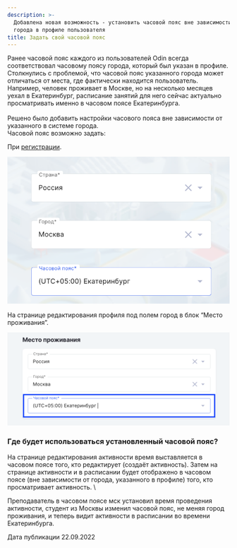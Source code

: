 ```yaml
---
description: >-
  Добавлена новая возможность - установить часовой пояс вне зависимости от
  города в профиле пользователя
title: Задать свой часовой пояс
---
```


Ранее часовой пояс каждого из пользователей Odin всегда соответствовал  часовому поясу города, который был указан в профиле. \
Столкнулись с проблемой, что часовой пояс указанного города может  отличаться от места, где фактически находится пользователь.  Например, человек проживает в Москве, но на несколько месяцев уехал в Екатеринбург, расписание занятий для него сейчас актуально просматривать именно в часовом поясе Екатеринбурга.\
\
Решено было добавить  настройки часового пояса вне зависимости от указанного в системе города. \
Часовой пояс возможно задать:

При [регистрации](https://odin.study/ru/Account/Register).

![](<../../.gitbook/assets/image (23) (2) (2).png>)

На странице редактирования профиля под полем город в блок “Место проживания”.

![](<../../.gitbook/assets/image (21) (2) (2).png>)

### Где будет использоваться установленный часовой пояс?

На странице редактирования активности время выставляется в часовом поясе того, кто редактирует (создаёт активность).  Затем на странице активности и в расписании будет отображено в часовом поясе (вне зависимости от города, указанного в профиле) того, кто просматривает активность. \\

Преподаватель в часовом поясе мск установил  время проведения активности, студент из Москвы изменил часовой пояс, не меняя город проживания, и теперь видит активности в расписании во времени Екатеринбурга.

Дата публикации 22.09.2022